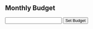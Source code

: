 <!-- budget/budget.html -->
<div class="budget">
  <h2>Monthly Budget</h2>
  <input type="number" id="budget-amount">
  <button onclick="setBudget()">Set Budget</button>
</div>